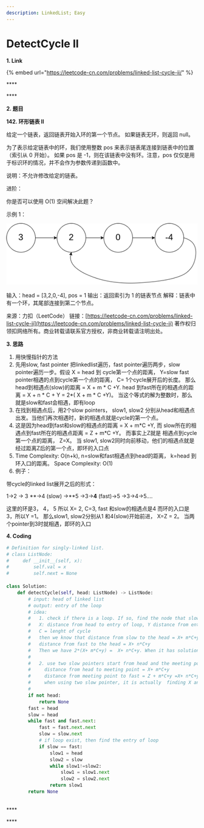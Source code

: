 ```yaml
---
description: LinkedList; Easy
---
```


# DetectCycle II

**1. Link**

{% embed url="https://leetcode-cn.com/problems/linked-list-cycle-ii/" %}

\*\*\*\*

\*\*\*\*

**2. 题目**

**142. 环形链表 II**

给定一个链表，返回链表开始入环的第一个节点。 如果链表无环，则返回 null。

为了表示给定链表中的环，我们使用整数 pos 来表示链表尾连接到链表中的位置（索引从 0 开始）。 如果 pos 是 -1，则在该链表中没有环。注意，pos 仅仅是用于标识环的情况，并不会作为参数传递到函数中。

说明：不允许修改给定的链表。

进阶：

你是否可以使用 O\(1\) 空间解决此题？

示例 1：

![](../.gitbook/assets/image%20%289%29.png)

输入：head = \[3,2,0,-4\], pos = 1 输出：返回索引为 1 的链表节点 解释：链表中有一个环，其尾部连接到第二个节点。

来源：力扣（LeetCode） 链接：[https://leetcode-cn.com/problems/linked-list-cycle-ii](https://leetcode-cn.com/problems/linked-list-cycle-ii) 著作权归领扣网络所有。商业转载请联系官方授权，非商业转载请注明出处。



**3. 思路**

1.  用快慢指针的方法
2. 先用slow, fast pointer 把linkedlist遍历，fast pointer遍历两步，slow pointer遍历一步。假设 X = head 到 cycle第一个点的距离， Y=slow fast pointer相遇的点到cycle第一个点的距离，  C= 1个cycle展开后的长度。 那么 head到相遇点\(slow\)的距离 = X + m \* C +Y.   head 到fast所在的相遇点的距离 = X + n \* C + Y = 2\*\( X + m \* C +Y\)。 当这个等式的解为整数时，那么就是slow和fast会相遇，即有loop
3. 在找到相遇点后，用2个slow pointers， slow1, slow2 分别从head和相遇点出发。当他们再次相遇时，新的相遇点就是cycle的第一个点。
4. 这是因为head到fast和slow的相遇点的距离 = X + m\*C +Y,   而 slow所在的相遇点到fast所在的相遇点距离 = Z + m\*C +Y。 而事实上Z就是 相遇点到cycle第一个点的距离， Z=X。 当 slow1, slow2同时向前移动，他们的相遇点就是经过距离Z后的第一个点，即环的入口点
5. Time Complexity: O\(n+k\), n=slow和fast相遇点到head的距离， k=head 到环入口的距离。  Space Complexity: O\(1\)
6. 例子：

带cycle的linked list展开之后的形式：

1-&gt;2 -&gt; 3 **-&gt;4 \(slow\) -&gt;**5 -&gt;3-&gt;**4** \(fast\)-&gt;5 -&gt;3-&gt;4-&gt;5....

这里的环是3， 4， 5 所以 X= 2, C=3, fast 和slow的相遇点是4 而环的入口是3，所以Y =1。 那么slow1, slow2分别从1 和4\(slow\)开始前进， X=Z = 2。 当两个pointer到3时就相遇，即环的入口



**4. Coding**

```python
# Definition for singly-linked list.
# class ListNode:
#     def __init__(self, x):
#         self.val = x
#         self.next = None

class Solution:
    def detectCycle(self, head: ListNode) -> ListNode:
        # input: head of linked list
        # output: entry of the loop
        # idea:
        #   1. check if there is a loop. If so, find the node that slow pt meet fast pt
        #   X: distance from head to entry of loop, Y distance from entry of loop to meeting point
        #   C = lenght of cycle
        #   then we know that distance from slow to the head = X+ m*C+y
        #   distance from fast to the head = X+ n*C+y
        #   Then we have 2*(X+ m*C+y) =  X+ n*C+y. When it has solution, there is a loop
        #
        #   2. use two slow pointers start from head and the meeting point
        #     distance from head to meeting point = X+ m*C+y
        #     distance from meeting point to fast = Z + m*C+y =X+ n*C+y - ( X+ m*C+y) .  Z is the distance from meeting point to entry and Z = X
        #     when using two slow pointer, it is actually  finding X and Z
        #
        if not head:
            return None
        fast = head
        slow = head
        while fast and fast.next:
            fast = fast.next.next
            slow = slow.next
            # if loop exist, then find the entry of loop
            if slow == fast:
                slow1 = head
                slow2 = slow
                while slow1!=slow2:
                    slow1 = slow1.next
                    slow2 = slow2.next
                return slow1 
        return None  
            
```

\*\*\*\*

\*\*\*\*



